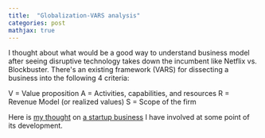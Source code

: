 ```yaml
---
title:  "Globalization-VARS analysis"
categories: post
mathjax: true
---
```


I thought about what would be a good way to understand business model after seeing disruptive technology takes down the incumbent like Netflix vs. Blockbuster. 
There's an existing framework (VARS) for dissecting a business into the following 4 criteria:

V = Value proposition
A = Activities, capabilities, and resources
R = Revenue Model (or realized values)
S = Scope of the firm

Here is [my thought](https://docs.google.com/document/d/1OND5UdRMp4QY7n5Wt3NL9VCh3GI9k6qtrUgVxnDSma4/edit) on [a startup business](https://ineedahand.com/) I have involved at some point of its development. 
